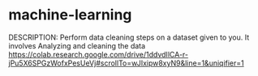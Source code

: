 # machine-learning
DESCRIPTION:
Perform data cleaning steps on a dataset given to you. It involves
Analyzing and cleaning the data
https://colab.research.google.com/drive/1ddvdIlCA-r-jPu5X6SPGzWofxPesUeVj#scrollTo=wJIxipw8xyN9&line=1&uniqifier=1

